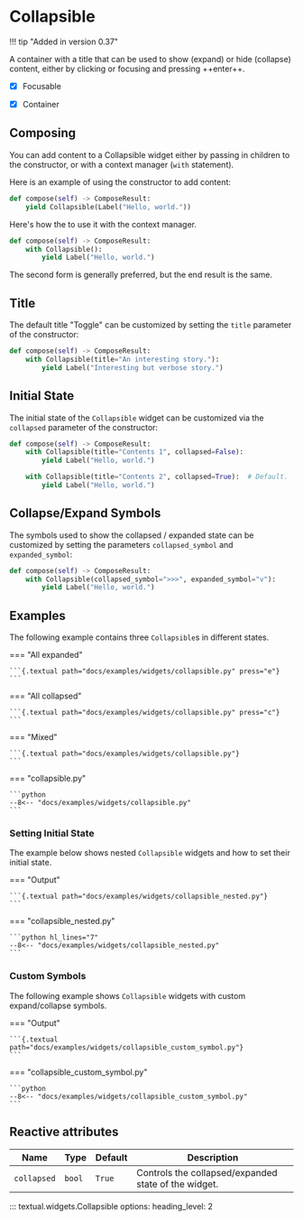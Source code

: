 # Collapsible

!!! tip "Added in version 0.37"

A container with a title that can be used to show (expand) or hide (collapse) content, either by clicking or focusing and pressing ++enter++.

- [x] Focusable
- [x] Container


## Composing

You can add content to a Collapsible widget either by passing in children to the constructor, or with a context manager (`with` statement).

Here is an example of using the constructor to add content:

```python
def compose(self) -> ComposeResult:
    yield Collapsible(Label("Hello, world."))
```

Here's how the to use it with the context manager.

```python
def compose(self) -> ComposeResult:
    with Collapsible():
        yield Label("Hello, world.")
```

The second form is generally preferred, but the end result is the same.

## Title

The default title "Toggle" can be customized by setting the `title` parameter of the constructor:

```python
def compose(self) -> ComposeResult:
    with Collapsible(title="An interesting story."):
        yield Label("Interesting but verbose story.")
```

## Initial State

The initial state of the `Collapsible` widget can be customized via the `collapsed` parameter of the constructor:

```python
def compose(self) -> ComposeResult:
    with Collapsible(title="Contents 1", collapsed=False):
        yield Label("Hello, world.")

    with Collapsible(title="Contents 2", collapsed=True):  # Default.
        yield Label("Hello, world.")
```

## Collapse/Expand Symbols

The symbols used to show the collapsed / expanded state can be customized by setting the parameters `collapsed_symbol` and `expanded_symbol`:

```python
def compose(self) -> ComposeResult:
    with Collapsible(collapsed_symbol=">>>", expanded_symbol="v"):
        yield Label("Hello, world.")
```

## Examples


The following example contains three `Collapsible`s in different states.

=== "All expanded"

    ```{.textual path="docs/examples/widgets/collapsible.py" press="e"}
    ```

=== "All collapsed"

    ```{.textual path="docs/examples/widgets/collapsible.py" press="c"}
    ```

=== "Mixed"

    ```{.textual path="docs/examples/widgets/collapsible.py"}
    ```

=== "collapsible.py"

    ```python
    --8<-- "docs/examples/widgets/collapsible.py"
    ```

### Setting Initial State

The example below shows nested `Collapsible` widgets and how to set their initial state.


=== "Output"

    ```{.textual path="docs/examples/widgets/collapsible_nested.py"}
    ```

=== "collapsible_nested.py"

    ```python hl_lines="7"
    --8<-- "docs/examples/widgets/collapsible_nested.py"
    ```

### Custom Symbols

The following example shows `Collapsible` widgets with custom expand/collapse symbols.


=== "Output"

    ```{.textual path="docs/examples/widgets/collapsible_custom_symbol.py"}
    ```

=== "collapsible_custom_symbol.py"

    ```python
    --8<-- "docs/examples/widgets/collapsible_custom_symbol.py"
    ```

## Reactive attributes

| Name        | Type   | Default | Description                                          |
| ----------- | ------ | ------- | ---------------------------------------------------- |
| `collapsed` | `bool` | `True`  | Controls the collapsed/expanded state of the widget. |


::: textual.widgets.Collapsible
    options:
      heading_level: 2
